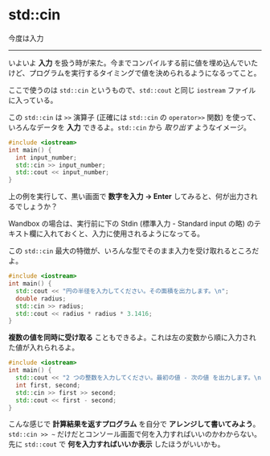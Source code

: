 # std::cin

今度は入力

---

いよいよ **入力** を扱う時が来た。今までコンパイルする前に値を埋め込んでいたけど、プログラムを実行するタイミングで値を決められるようになるってこと。

ここで使うのは `std::cin` というもので、`std::cout` と同じ `iostream` ファイルに入っている。

この `std::cin` は `>>` 演算子 (正確には `std::cin` の `operator>>`  関数) を使って、いろんなデータを **入力** できるよ。`std::cin` から *取り出す* ようなイメージ。

```cpp
#include <iostream>
int main() {
  int input_number;
  std::cin >> input_number;
  std::cout << input_number;
}
```

上の例を実行して、黒い画面で **数字を入力 → Enter** してみると、何が出力されるでしょうか？

Wandbox の場合は、実行前に下の Stdin (標準入力 - Standard input の略) のテキスト欄に入れておくと、入力に使用されるようになってる。

この `std::cin` 最大の特徴が、いろんな型でそのまま入力を受け取れるところだよ。

```cpp
#include <iostream>
int main() {
  std::cout << "円の半径を入力してください。その面積を出力します。\n";
  double radius;
  std::cin >> radius;
  std::cout << radius * radius * 3.1416;
}
```

**複数の値を同時に受け取る** こともできるよ。これは左の変数から順に入力された値が入れられるよ。

```cpp
#include <iostream>
int main() {
  std::cout << "2 つの整数を入力してください。最初の値 - 次の値 を出力します。\n";
  int first, second;
  std::cin >> first >> second;
  std::cout << first - second;
}
```

こんな感じで **計算結果を返すプログラム** を自分で **アレンジして書いてみよう**。`std::cin >> ~` だけだとコンソール画面で何を入力すればいいのかわからない。先に `std::cout` で **何を入力すればいいか表示** したほうがいいかも。

